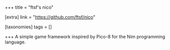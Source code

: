 +++
title = "ftsf's nico"

[extra]
link = "https://github.com/ftsf/nico"

[taxonomies]
tags = []

+++
A simple game framework inspired by Pico-8 for the Nim programming language.
